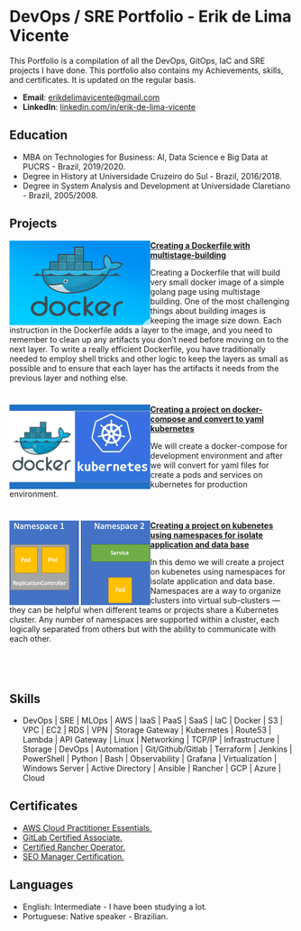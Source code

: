 # DevOps / SRE Portfolio - Erik de Lima Vicente
This Portfolio is a compilation of all the DevOps, GitOps, IaC and SRE projects I have done. This portfolio also contains my Achievements, skills, and certificates. It is updated on the regular basis.

- **Email**: [erikdelimavicente@gmail.com](erikdelimavicente@gmail.com)
- **LinkedIn**: [linkedin.com/in/erik-de-lima-vicente](https://www.linkedin.com/in/erik-de-lima-vicente/)

## Education
- MBA on Technologies for Business: AI, Data Science e Big Data at PUCRS - Brazil, 2019/2020.
- Degree in History at Universidade Cruzeiro do Sul - Brazil, 2016/2018.
- Degree in System Analysis and Development at Universidade Claretiano - Brazil, 2005/2008.

## Projects

<img align="left" width="250" height="150" src="https://github.com/eriklvicente/Portfolio/blob/main/img/docker.png"> **[Creating a Dockerfile with multistage-building](https://github.com/ErikLVicente/docker-image-golang-very-small)**

Creating a Dockerfile that will build very small docker image of a simple golang page using multistage building. One of the most challenging things about building images is keeping the image size down. Each instruction in the Dockerfile adds a layer to the image, and you need to remember to clean up any artifacts you don’t need before moving on to the next layer. To write a really efficient Dockerfile, you have traditionally needed to employ shell tricks and other logic to keep the layers as small as possible and to ensure that each layer has the artifacts it needs from the previous layer and nothing else.

#

<img align="left" width="250" height="150" src="https://github.com/eriklvicente/Portfolio/blob/main/img/docker-k8s.png"> **[Creating a project on docker-compose and convert to yaml kubernetes](https://github.com/ErikLVicente/project-docker-compose-to-kubernetes)**

We will create a docker-compose for development environment and after we will convert for yaml files for create a pods and services on kubernetes for production environment. 
#

<img align="left" width="250" height="150" src="https://github.com/eriklvicente/Portfolio/blob/main/img/namespace-k8s.png"> **[Creating a project on kubenetes using namespaces for isolate application and data base ](https://github.com/ErikLVicente/rotten-potatoes)**

In this demo we will create a project on kubenetes using namespaces for isolate application and data base. Namespaces are a way to organize clusters into virtual sub-clusters — they can be helpful when different teams or projects share a Kubernetes cluster. Any number of namespaces are supported within a cluster, each logically separated from others but with the ability to communicate with each other. 
#



<br />

## Skills

- DevOps | SRE | MLOps | AWS | IaaS | PaaS | SaaS | IaC | Docker | S3 | VPC | EC2 | RDS | VPN | Storage Gateway | Kubernetes | Route53 | Lambda | API Gateway | Linux | Networking | TCP/IP | Infrastructure | Storage | DevOps | Automation | Git/Github/Gitlab | Terraform | Jenkins | PowerShell | Python | Bash | Observability | Grafana | Virtualization | Windows Server | Active Directory | Ansible | Rancher | GCP | Azure | Cloud

## Certificates

- [AWS Cloud Practitioner Essentials.](https://www.aws.training/Transcript/CompletionCertificateHtml?transcriptid=zIuQXT7KckmK-viCNk0y9A2)
- [GitLab Certified Associate.](https://api.badgr.io/public/assertions/eCKSal3zQxK3yGLgt2bVpw?identity__email=erikdelimavicente%40gmail.com)
- [Certified Rancher Operator.](https://academy.rancher.com/certificates/ad1c71fce0314b4f9b76fe8af4a73e7a)
- [SEO Manager Certification.](https://www.credential.net/bcd6dff3-dc01-49a5-b7c0-fbcca7de4356#gs.90xs52)

## Languages

- English: Intermediate - I have been studying a lot.
- Portuguese: Native speaker - Brazilian.
